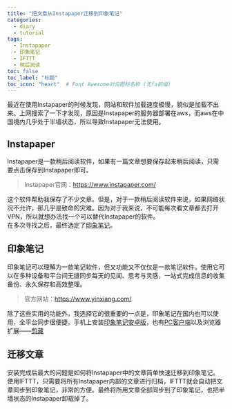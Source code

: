```yaml
---
title: "把文章从Instapaper迁移到印象笔记"
categories:
  - diary
  - tutorial
tags:
  - Instapaper
  - 印象笔记
  - IFTTT
  - 稍后阅读
toc: false
toc_label: "标题"
toc_icon: "heart"  # Font Awesome对应图标名称 (无fa前缀)	
---
```

最近在使用Instapaper的时候发现，网站和软件加载速度极慢，貌似是加载不出来。上网搜索了一下才发现，原因是Instapaper的服务器部署在aws，而aws在中国境内几乎处于半墙状态，所以导致Instapaper无法使用。<br>

## Instapaper ##
Instapaper是一款稍后阅读软件，如果有一篇文章想要保存起来稍后阅读，只需要点击保存到Instapaper即可。<br> 
    
>Instapaper官网：https://www.instapaper.com/   
 
这个软件帮助我保存了不少文章。但是，对于一款稍后阅读软件来说，如果网络状况不允许，那几乎是致命的灾难。因为对于我来说，不可能每次看文章都去打开VPN，所以就想办法找一个可以替代Instapaper的软件。<br>
在多次寻找之后，最终选定了[印象笔记][1]。<br>

## 印象笔记 ##
印象笔记可以理解为一款笔记软件，但又功能又不仅仅是一款笔记软件。使用它可以在多种设备和平台间无缝同步每天的见闻、思考与灵感，一站式完成信息的收集备份、永久保存和高效整理。<br>

>官方网站：https://www.yinxiang.com/


除了这些实用的功能外，我选择它的很重要的一点是，印象笔记在国内也可以使用，全平台同步很便捷。手机上安装[印象笔记安卓版][2]，也有[PC客户端][3]以及浏览器扩展——[剪藏][4]<br>

## 迁移文章 ##
安装完成后最大的问题是如何将Instapaper中的文章简单快速迁移到印象笔记。<br>
使用IFTTT，只需要将所有Instapaper内部的文章进行归档，IFTTT就会自动把文章同步到印象笔记，非常的方便。最终将所用文章全部同步到了印象笔记，也把半墙状态的Instapaper卸载掉了。


  [1]: https://www.yinxiang.com/
  [2]: https://play.google.com/store/apps/details?id=com.evernote
  [3]: https://www.yinxiang.com/download/
  [4]: https://www.yinxiang.com/new/product/webclipper/install/